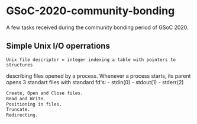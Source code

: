 # GSoC-2020-community-bonding
A few tasks received during the community bonding period of GSoC 2020.

## Simple Unix I/O operrations

    Unix file descriptor = integer indexing a table with pointers to structures 
describing files opened by a process.
    Whenever a process starts, its parent opens 3 standart files with standard fd's:
        - stdin(0)
        - stdout(1)
        - stderr(2)

```bash
Create, Open and Close files.
Read and Write.
Positioning in files.
Truncate.
Redirecting.
```